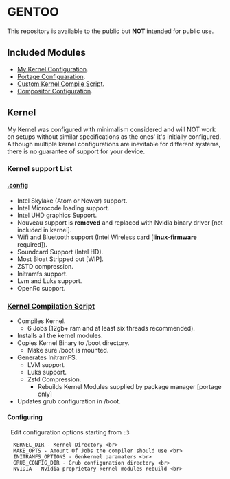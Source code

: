 # GENTOO 
This repository is available to the public but <b> NOT </b>intended for public use.

## Included Modules

- <a href="./kernel/">My Kernel Configuration</a>.
- <a href="./portage/make.conf">Portage Configuaration</a>.
- <a href="./kernel/scripts/compile-kernel">Custom Kernel Compile Script</a>.
- <a href="./picom/picom.conf">Compositor Configuration</a>.

## Kernel

My Kernel was configured with minimalism considered and will NOT work on setups without similar specifications as the ones' it's initially configured. Although multiple kernel configurations are inevitable for different systems, there is no guarantee of support for your device.

### Kernel support List

#### <a href="./kernel/">.config</a>

- Intel Skylake (Atom or Newer) support.
- Intel Microcode loading support.
- Intel UHD graphics Support.
- Nouveau support is <b>removed</b> and replaced with Nvidia binary driver [not included in kernel].
- Wifi and Bluetooth support (Intel Wireless card [<b>linux-firmware</b> required]).
- Soundcard Support (Intel HD).
- Most Bloat Stripped out [WIP].
- ZSTD compression.
- Initramfs support.
- Lvm and Luks support.
- OpenRc support.

### <a href="./kernel/scripts/compile-kernel">Kernel Compilation Script</a>

- Compiles Kernel.
  - 6 Jobs (12gb+ ram and at least six threads recommended).
- Installs all the kernel modules.
- Copies Kernel Binary to /boot directory.
  - Make sure /boot is mounted.
- Generates InitramFS.
  - LVM support.
  - Luks support.
  - Zstd Compression.
	- Rebuilds Kernel Modules supplied by package manager [portage only]
- Updates grub configuration in /boot.

#### Configuring

&nbsp; Edit configuration options starting from `:3` <br>

```
  KERNEL_DIR - Kernel Directory <br>
  MAKE_OPTS - Amount Of Jobs the compiler should use <br>
  INITRAMFS_OPTIONS - Genkernel paramaters <br>
  GRUB_CONFIG_DIR - Grub configuration directory <br>
  NVIDIA - Nvidia proprietary kernel modules rebuild <br>
```

